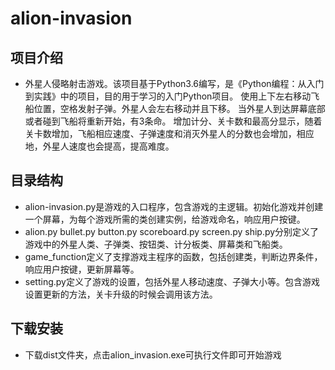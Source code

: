 # alion-invasion
## 项目介绍
* 外星人侵略射击游戏。该项目基于Python3.6编写，是《Python编程：从入门到实践》中的项目，目的用于学习的入门Python项目。 使用上下左右移动飞船位置，空格发射子弹。外星人会左右移动并且下移。
当外星人到达屏幕底部或者碰到飞船将重新开始，有3条命。
增加计分、关卡数和最高分显示，随着关卡数增加，飞船相应速度、子弹速度和消灭外星人的分数也会增加，相应地，外星人速度也会提高，提高难度。

## 目录结构
* alion-invasion.py是游戏的入口程序，包含游戏的主逻辑。初始化游戏并创建一个屏幕，为每个游戏所需的类创建实例，给游戏命名，响应用户按键。
* alion.py bullet.py button.py scoreboard.py screen.py ship.py分别定义了游戏中的外星人类、子弹类、按钮类、计分板类、屏幕类和飞船类。
* game_function定义了支撑游戏主程序的函数，包括创建类，判断边界条件，响应用户按键，更新屏幕等。
* setting.py定义了游戏的设置，包括外星人移动速度、子弹大小等。包含游戏设置更新的方法，关卡升级的时候会调用该方法。

## 下载安装
* 下载dist文件夹，点击alion_invasion.exe可执行文件即可开始游戏
